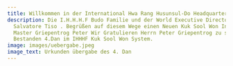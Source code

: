 ```yaml
---
title: Willkommen in der International Hwa Rang Husunsul-Do Headquarters Federation
description: Die I.H.H.H.F Budo Familie und der World Executive Director
  Salvatore Tiso . Begrüßen auf diesem Wege einen Neuen Kuk Sool Won Instructor
  Master Griepentrog Peter Wir Gratulieren Herrn Peter Griepentrog zu seinem
  Bestanden 4.Dan im IHHHF Kuk Sool Won System.
image: images/uebergabe.jpeg
image_text: Urkunden übergabe des 4. Dan
---
```

